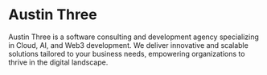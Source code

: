# Austin Three

Austin Three is a software consulting and development agency specializing in Cloud, AI, and Web3 development. We deliver innovative and scalable solutions tailored to your business needs, empowering organizations to thrive in the digital landscape.
